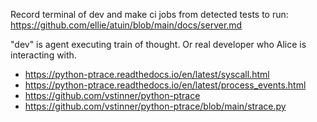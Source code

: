 Record terminal of dev and make ci jobs from detected tests to run: https://github.com/ellie/atuin/blob/main/docs/server.md

"dev" is agent executing train of thought. Or real developer who Alice is interacting with.

- https://python-ptrace.readthedocs.io/en/latest/syscall.html
- https://python-ptrace.readthedocs.io/en/latest/process_events.html
- https://github.com/vstinner/python-ptrace
- https://github.com/vstinner/python-ptrace/blob/main/strace.py